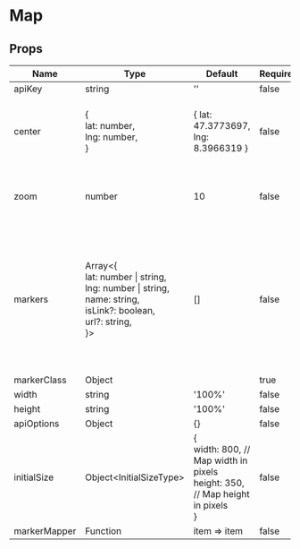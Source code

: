 # Map

## Props
| Name         | Type                                                                                                                                             | Default                                                                                  | Required | Description                                                                                                                                                                                                                                                                                                     |
| ------------ | ------------------------------------------------------------------------------------------------------------------------------------------------ | ---------------------------------------------------------------------------------------- | -------- | --------------------------------------------------------------------------------------------------------------------------------------------------------------------------------------------------------------------------------------------------------------------------------------------------------------- |
| apiKey       | string                                                                                                                                           | ''                                                                                       | false    |                                                                                                                                                                                                                                                                                                                 |
| center       | {<br>  lat: number,<br>  lng: number,<br>}                                                                                                       | { lat: 47.3773697, lng: 8.3966319 }                                                      | false    | Initial Latitude and Longitude coordinates for map                                                                                                                                                                                                                                                              |
| zoom         | number                                                                                                                                           | 10                                                                                       | false    | Number that changes the scale of the map                                                                                                                                                                                                                                                                        |
| markers      | Array&lt;{<br>  lat: number &#124; string,<br>  lng: number &#124; string,<br>  name: string,<br>  isLink?: boolean,<br>  url?: string,<br>}&gt; | []                                                                                       | false    | Array objects that hold data that will support in putting markers on<br>the map. Each item has the following `DataShape`<br>lat: number | string (latitude position of marker),<br>lng: number | string (longitude position of marker),<br>name: string (name of marker),<br>isLink?: boolean,<br>url?: string, |
| markerClass  | Object                                                                                                                                           |                                                                                          | true     |                                                                                                                                                                                                                                                                                                                 |
| width        | string                                                                                                                                           | '100%'                                                                                   | false    |                                                                                                                                                                                                                                                                                                                 |
| height       | string                                                                                                                                           | '100%'                                                                                   | false    |                                                                                                                                                                                                                                                                                                                 |
| apiOptions   | Object                                                                                                                                           | {}                                                                                       | false    |                                                                                                                                                                                                                                                                                                                 |
| initialSize  | Object&lt;InitialSizeType&gt;                                                                                                                    | {<br>  width: 800, // Map width in pixels<br>  height: 350, // Map height in pixels<br>} | false    |                                                                                                                                                                                                                                                                                                                 |
| markerMapper | Function                                                                                                                                         | item => item                                                                             | false    |                                                                                                                                                                                                                                                                                                                 |
